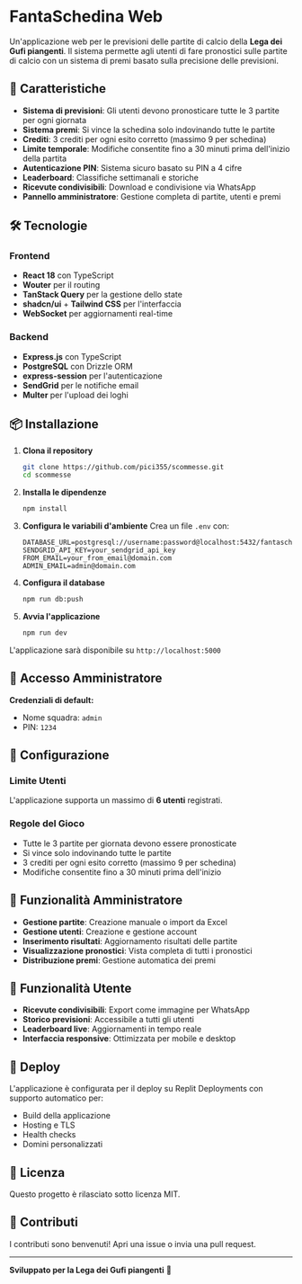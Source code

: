 # FantaSchedina Web

Un'applicazione web per le previsioni delle partite di calcio della **Lega dei Gufi piangenti**. Il sistema permette agli utenti di fare pronostici sulle partite di calcio con un sistema di premi basato sulla precisione delle previsioni.

## 🚀 Caratteristiche

- **Sistema di previsioni**: Gli utenti devono pronosticare tutte le 3 partite per ogni giornata
- **Sistema premi**: Si vince la schedina solo indovinando tutte le partite
- **Crediti**: 3 crediti per ogni esito corretto (massimo 9 per schedina)
- **Limite temporale**: Modifiche consentite fino a 30 minuti prima dell'inizio della partita
- **Autenticazione PIN**: Sistema sicuro basato su PIN a 4 cifre
- **Leaderboard**: Classifiche settimanali e storiche
- **Ricevute condivisibili**: Download e condivisione via WhatsApp
- **Pannello amministratore**: Gestione completa di partite, utenti e premi

## 🛠 Tecnologie

### Frontend
- **React 18** con TypeScript
- **Wouter** per il routing
- **TanStack Query** per la gestione dello state
- **shadcn/ui** + **Tailwind CSS** per l'interfaccia
- **WebSocket** per aggiornamenti real-time

### Backend
- **Express.js** con TypeScript
- **PostgreSQL** con Drizzle ORM
- **express-session** per l'autenticazione
- **SendGrid** per le notifiche email
- **Multer** per l'upload dei loghi

## 📦 Installazione

1. **Clona il repository**
   ```bash
   git clone https://github.com/pici355/scommesse.git
   cd scommesse
   ```

2. **Installa le dipendenze**
   ```bash
   npm install
   ```

3. **Configura le variabili d'ambiente**
   Crea un file `.env` con:
   ```env
   DATABASE_URL=postgresql://username:password@localhost:5432/fantaschedina
   SENDGRID_API_KEY=your_sendgrid_api_key
   FROM_EMAIL=your_from_email@domain.com
   ADMIN_EMAIL=admin@domain.com
   ```

4. **Configura il database**
   ```bash
   npm run db:push
   ```

5. **Avvia l'applicazione**
   ```bash
   npm run dev
   ```

L'applicazione sarà disponibile su `http://localhost:5000`

## 🔐 Accesso Amministratore

**Credenziali di default:**
- Nome squadra: `admin`
- PIN: `1234`

## 📝 Configurazione

### Limite Utenti
L'applicazione supporta un massimo di **6 utenti** registrati.

### Regole del Gioco
- Tutte le 3 partite per giornata devono essere pronosticate
- Si vince solo indovinando tutte le partite
- 3 crediti per ogni esito corretto (massimo 9 per schedina)
- Modifiche consentite fino a 30 minuti prima dell'inizio

## 🎯 Funzionalità Amministratore

- **Gestione partite**: Creazione manuale o import da Excel
- **Gestione utenti**: Creazione e gestione account
- **Inserimento risultati**: Aggiornamento risultati delle partite
- **Visualizzazione pronostici**: Vista completa di tutti i pronostici
- **Distribuzione premi**: Gestione automatica dei premi

## 📱 Funzionalità Utente

- **Ricevute condivisibili**: Export come immagine per WhatsApp
- **Storico previsioni**: Accessibile a tutti gli utenti
- **Leaderboard live**: Aggiornamenti in tempo reale
- **Interfaccia responsive**: Ottimizzata per mobile e desktop

## 🚀 Deploy

L'applicazione è configurata per il deploy su Replit Deployments con supporto automatico per:
- Build della applicazione
- Hosting e TLS
- Health checks
- Domini personalizzati

## 📄 Licenza

Questo progetto è rilasciato sotto licenza MIT.

## 🤝 Contributi

I contributi sono benvenuti! Apri una issue o invia una pull request.

---

**Sviluppato per la Lega dei Gufi piangenti** 🦉